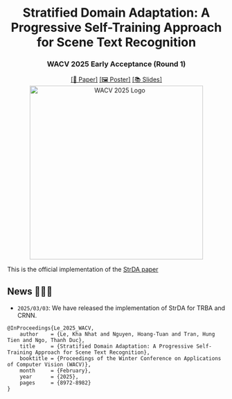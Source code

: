 <div align="center">
  <h1>Stratified Domain Adaptation: A Progressive Self-Training Approach for Scene Text Recognition</h1>
  <h3>WACV 2025 Early Acceptance (Round 1)</h3>
  <a href="https://openaccess.thecvf.com/content/WACV2025/html/Le_Stratified_Domain_Adaptation_A_Progressive_Self-Training_Approach_for_Scene_Text_WACV_2025_paper.html">[📰 Paper]</a>
  <a href="WACV2025/wacv25-1278-poster.pdf">[🖼️ Poster]</a>
  <a href="WACV2025/wacv25-1278-slides.pdf">[📚 Slides]</a>
  <br>
  <img src="https://wacv2025.thecvf.com/wp-content/uploads/2024/06/WACV-2025-Logo_Color-1024x315.png" width="400" alt="WACV 2025 Logo">
</div>



This is the official implementation of the [StrDA paper](https://openaccess.thecvf.com/content/WACV2025/html/Le_Stratified_Domain_Adaptation_A_Progressive_Self-Training_Approach_for_Scene_Text_WACV_2025_paper.html)

## News 🚀🚀🚀
- `2025/03/03`: We have released the implementation of StrDA for TRBA and CRNN.
```
@InProceedings{Le_2025_WACV,
    author    = {Le, Kha Nhat and Nguyen, Hoang-Tuan and Tran, Hung Tien and Ngo, Thanh Duc},
    title     = {Stratified Domain Adaptation: A Progressive Self-Training Approach for Scene Text Recognition},
    booktitle = {Proceedings of the Winter Conference on Applications of Computer Vision (WACV)},
    month     = {February},
    year      = {2025},
    pages     = {8972-8982}
}
```
